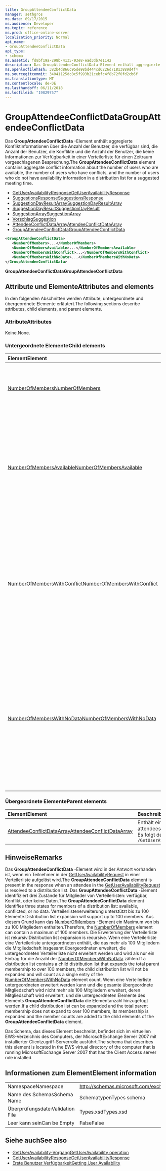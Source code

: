 ```yaml
---
title: GroupAttendeeConflictData
manager: sethgros
ms.date: 09/17/2015
ms.audience: Developer
ms.topic: reference
ms.prod: office-online-server
localization_priority: Normal
api_name:
- GroupAttendeeConflictData
api_type:
- schema
ms.assetid: fd8bf19a-298b-4135-93e8-ead3db7e1142
description: Das GroupAttendeeConflictData-Element enthält aggregierte Konfliktinformationen über die Anzahl der Benutzer, die verfügbar sind, die Anzahl der Benutzer, die Konflikte und die Anzahl der Benutzer, die keine Informationen zur Verfügbarkeit in einer Verteilerliste für auf ein Vorgeschlagene Besprechungszeit.
ms.openlocfilehash: 382b4d866c95de98bd444cd6226d71813889d4f4
ms.sourcegitcommit: 34041125dc8c5f993b21cebfc4f8b72f0fd2cb6f
ms.translationtype: MT
ms.contentlocale: de-DE
ms.lasthandoff: 06/11/2018
ms.locfileid: "19829757"
---
```

# <a name="groupattendeeconflictdata"></a><span data-ttu-id="1d2b4-103">GroupAttendeeConflictData</span><span class="sxs-lookup"><span data-stu-id="1d2b4-103">GroupAttendeeConflictData</span></span>

<span data-ttu-id="1d2b4-104">Das **GroupAttendeeConflictData** -Element enthält aggregierte Konfliktinformationen über die Anzahl der Benutzer, die verfügbar sind, die Anzahl der Benutzer, die Konflikte und die Anzahl der Benutzer, die keine Informationen zur Verfügbarkeit in einer Verteilerliste für einen Zeitraum vorgeschlagenen Besprechung.</span><span class="sxs-lookup"><span data-stu-id="1d2b4-104">The **GroupAttendeeConflictData** element contains aggregate conflict information about the number of users who are available, the number of users who have conflicts, and the number of users who do not have availability information in a distribution list for a suggested meeting time.</span></span> 
  
- [<span data-ttu-id="1d2b4-105">GetUserAvailabilityResponse</span><span class="sxs-lookup"><span data-stu-id="1d2b4-105">GetUserAvailabilityResponse</span></span>](getuseravailabilityresponse.md)
- [<span data-ttu-id="1d2b4-106">SuggestionsResponse</span><span class="sxs-lookup"><span data-stu-id="1d2b4-106">SuggestionsResponse</span></span>](suggestionsresponse.md)
- [<span data-ttu-id="1d2b4-107">SuggestionDayResultArray</span><span class="sxs-lookup"><span data-stu-id="1d2b4-107">SuggestionDayResultArray</span></span>](suggestiondayresultarray.md)
- [<span data-ttu-id="1d2b4-108">SuggestionDayResult</span><span class="sxs-lookup"><span data-stu-id="1d2b4-108">SuggestionDayResult</span></span>](suggestiondayresult.md)
- [<span data-ttu-id="1d2b4-109">SuggestionArray</span><span class="sxs-lookup"><span data-stu-id="1d2b4-109">SuggestionArray</span></span>](suggestionarray.md)
- [<span data-ttu-id="1d2b4-110">Vorschlag</span><span class="sxs-lookup"><span data-stu-id="1d2b4-110">Suggestion</span></span>](suggestion.md)
- [<span data-ttu-id="1d2b4-111">AttendeeConflictDataArray</span><span class="sxs-lookup"><span data-stu-id="1d2b4-111">AttendeeConflictDataArray</span></span>](attendeeconflictdataarray.md)
- [<span data-ttu-id="1d2b4-112">GroupAttendeeConflictData</span><span class="sxs-lookup"><span data-stu-id="1d2b4-112">GroupAttendeeConflictData</span></span>](groupattendeeconflictdata.md)
  
```xml
<GroupAttendeeConflictData>
   <NumberOfMembers>...</NumberOfMembers>
   <NumberOfMembersAvailable>...</NumberOfMembersAvailable>
   <NumberOfMembersWithConflict>...</NumberOfMembersWithConflict>
   <NumberOfMembersWithNoData>...</NumberOfMembersWithNoData>
</GroupAttendeeConflictData>
```

<span data-ttu-id="1d2b4-113">**GroupAttendeeConflictData**</span><span class="sxs-lookup"><span data-stu-id="1d2b4-113">**GroupAttendeeConflictData**</span></span>

## <a name="attributes-and-elements"></a><span data-ttu-id="1d2b4-114">Attribute und Elemente</span><span class="sxs-lookup"><span data-stu-id="1d2b4-114">Attributes and elements</span></span>

<span data-ttu-id="1d2b4-115">In den folgenden Abschnitten werden Attribute, untergeordnete und übergeordnete Elemente erläutert.</span><span class="sxs-lookup"><span data-stu-id="1d2b4-115">The following sections describe attributes, child elements, and parent elements.</span></span>
  
### <a name="attributes"></a><span data-ttu-id="1d2b4-116">Attribute</span><span class="sxs-lookup"><span data-stu-id="1d2b4-116">Attributes</span></span>

<span data-ttu-id="1d2b4-117">Keine.</span><span class="sxs-lookup"><span data-stu-id="1d2b4-117">None.</span></span>
  
### <a name="child-elements"></a><span data-ttu-id="1d2b4-118">Untergeordnete Elemente</span><span class="sxs-lookup"><span data-stu-id="1d2b4-118">Child elements</span></span>

|<span data-ttu-id="1d2b4-119">**Element**</span><span class="sxs-lookup"><span data-stu-id="1d2b4-119">**Element**</span></span>|<span data-ttu-id="1d2b4-120">**Beschreibung**</span><span class="sxs-lookup"><span data-stu-id="1d2b4-120">**Description**</span></span>|
|:-----|:-----|
|[<span data-ttu-id="1d2b4-121">NumberOfMembers</span><span class="sxs-lookup"><span data-stu-id="1d2b4-121">NumberOfMembers</span></span>](numberofmembers.md) <br/> |<span data-ttu-id="1d2b4-122">Die Anzahl von Benutzern, Ressourcen und Chatrooms in einer Verteilerliste darstellt.</span><span class="sxs-lookup"><span data-stu-id="1d2b4-122">Represents the number of users, resources, and rooms in a distribution list.</span></span>  <br/> |
|[<span data-ttu-id="1d2b4-123">NumberOfMembersAvailable</span><span class="sxs-lookup"><span data-stu-id="1d2b4-123">NumberOfMembersAvailable</span></span>](numberofmembersavailable.md) <br/> |<span data-ttu-id="1d2b4-124">Stellt die Anzahl der Mitglieder der Verteilerliste, die für einen Zeitraum vorgeschlagenen Besprechung zur Verfügung stehen.</span><span class="sxs-lookup"><span data-stu-id="1d2b4-124">Represents the number of distribution list members who are available for a suggested meeting time.</span></span> <span data-ttu-id="1d2b4-125">Dieses Element stellt Member für die der Status **frei**ist.</span><span class="sxs-lookup"><span data-stu-id="1d2b4-125">This element represents members for whom the status is **Free**.</span></span>  <br/> |
|[<span data-ttu-id="1d2b4-126">NumberOfMembersWithConflict</span><span class="sxs-lookup"><span data-stu-id="1d2b4-126">NumberOfMembersWithConflict</span></span>](numberofmemberswithconflict.md) <br/> |<span data-ttu-id="1d2b4-127">Stellt die Anzahl der Mitglieder der Verteilerliste, die einen Konflikt mit einer vorgeschlagenen Besprechungszeit haben.</span><span class="sxs-lookup"><span data-stu-id="1d2b4-127">Represents the number of distribution list members who have a conflict with a suggested meeting time.</span></span> <span data-ttu-id="1d2b4-128">Dieses Element stellt Mitglieder, die den Status **beschäftigt**, **ABWESEND**oder **mit Vorbehalt** aufweisen.</span><span class="sxs-lookup"><span data-stu-id="1d2b4-128">This element represents members who have a **Busy**, **OOF**, or **Tentative** status.</span></span>  <br/> |
|[<span data-ttu-id="1d2b4-129">NumberOfMembersWithNoData</span><span class="sxs-lookup"><span data-stu-id="1d2b4-129">NumberOfMembersWithNoData</span></span>](numberofmemberswithnodata.md) <br/> |<span data-ttu-id="1d2b4-130">Stellt die Anzahl der Mitglieder, die nicht veröffentlichte Frei/Gebucht-Daten mit einer vorgeschlagenen Besprechung Uhrzeit verglichen verfügen.</span><span class="sxs-lookup"><span data-stu-id="1d2b4-130">Represents the number of group members who do not have published free/busy data to compare to a suggested meeting time.</span></span> <span data-ttu-id="1d2b4-131">Dieses Element stellt die Mitglieder von Verteilerlisten, die zu groß ist oder Mitglieder, die **Keine Daten** Status aufweisen.</span><span class="sxs-lookup"><span data-stu-id="1d2b4-131">This element represents members of a distribution list that is too large or members who have **No Data** status.</span></span>  <br/> |
   
### <a name="parent-elements"></a><span data-ttu-id="1d2b4-132">Übergeordnete Elemente</span><span class="sxs-lookup"><span data-stu-id="1d2b4-132">Parent elements</span></span>

|<span data-ttu-id="1d2b4-133">**Element**</span><span class="sxs-lookup"><span data-stu-id="1d2b4-133">**Element**</span></span>|<span data-ttu-id="1d2b4-134">**Beschreibung**</span><span class="sxs-lookup"><span data-stu-id="1d2b4-134">**Description**</span></span>|
|:-----|:-----|
|[<span data-ttu-id="1d2b4-135">AttendeeConflictDataArray</span><span class="sxs-lookup"><span data-stu-id="1d2b4-135">AttendeeConflictDataArray</span></span>](attendeeconflictdataarray.md) <br/> |<span data-ttu-id="1d2b4-136">Enthält ein Array von Conflict-Daten für die abgefragte Teilnehmer bei der [GetUserAvailability-Vorgang](getuseravailability-operation.md)identifiziert.</span><span class="sxs-lookup"><span data-stu-id="1d2b4-136">Contains an array of conflict data for queried attendees identified in the [GetUserAvailability operation](getuseravailability-operation.md).</span></span>  <br/> <span data-ttu-id="1d2b4-137">Es folgt der XPath-Ausdruck, der dieses Element:</span><span class="sxs-lookup"><span data-stu-id="1d2b4-137">The following is the XPath expression to this element:</span></span>  <br/>  `/GetUserAvailabilityResponse/SuggestionsResponse/SuggestionDayResultArray/SuggestionDayResult[i]/SuggestionArray/Suggestion[i]/AttendeeConflictDataArray` <br/> |
   
## <a name="remarks"></a><span data-ttu-id="1d2b4-138">Hinweise</span><span class="sxs-lookup"><span data-stu-id="1d2b4-138">Remarks</span></span>

<span data-ttu-id="1d2b4-139">Das **GroupAttendeeConflictData** -Element wird in der Antwort vorhanden ist, wenn ein Teilnehmer in der [GetUserAvailabilityRequest](getuseravailabilityrequest.md) in einer Verteilerliste aufgelöst wird.</span><span class="sxs-lookup"><span data-stu-id="1d2b4-139">The **GroupAttendeeConflictData** element is present in the response when an attendee in the [GetUserAvailabilityRequest](getuseravailabilityrequest.md) is resolved to a distribution list.</span></span> <span data-ttu-id="1d2b4-140">Das **GroupAttendeeConflictData** -Element identifiziert drei Zustände für Mitglieder von Verteilerlisten: verfügbar, Konflikt, oder keine Daten.</span><span class="sxs-lookup"><span data-stu-id="1d2b4-140">The **GroupAttendeeConflictData** element identifies three states for members of a distribution list: available, conflicted, or no data.</span></span> <span data-ttu-id="1d2b4-141">Verteilerlistenerweiterung unterstützt bis zu 100 Elemente.</span><span class="sxs-lookup"><span data-stu-id="1d2b4-141">Distribution list expansion will support up to 100 members.</span></span> <span data-ttu-id="1d2b4-142">Aus diesem Grund kann das [NumberOfMembers](numberofmembers.md) -Element ein Maximum von bis zu 100 Mitgliedern enthalten.</span><span class="sxs-lookup"><span data-stu-id="1d2b4-142">Therefore, the [NumberOfMembers](numberofmembers.md) element can contain a maximum of 100 members.</span></span> <span data-ttu-id="1d2b4-143">Die Erweiterung der Verteilerliste ist rekursiv.</span><span class="sxs-lookup"><span data-stu-id="1d2b4-143">Distribution list expansion is recursive.</span></span> <span data-ttu-id="1d2b4-144">Wenn eine Verteilerliste eine Verteilerliste untergeordneten enthält, die das mehr als 100 Mitgliedern die Mitgliedschaft insgesamt übergeordneten erweitert, die untergeordneten Verteilerliste nicht erweitert werden und wird als nur ein Eintrag für die Anzahl der [NumberOfMembersWithNoData](numberofmemberswithnodata.md) zählen.</span><span class="sxs-lookup"><span data-stu-id="1d2b4-144">If a distribution list contains a child distribution list that expands the total parent membership to over 100 members, the child distribution list will not be expanded and will count as a single entry of the [NumberOfMembersWithNoData](numberofmemberswithnodata.md) element count.</span></span> <span data-ttu-id="1d2b4-145">Wenn eine Verteilerliste untergeordneten erweitert werden kann und die gesamte übergeordnete Mitgliedschaft wird nicht mehr als 100 Mitgliedern erweitert, deren Mitgliedschaft wird erweitert, und die untergeordneten Elemente des Elements **GroupAttendeeConflictData** die Elementanzahl hinzugefügt werden.</span><span class="sxs-lookup"><span data-stu-id="1d2b4-145">If a child distribution list can be expanded and the total parent membership does not expand to over 100 members, its membership is expanded and the member counts are added to the child elements of the **GroupAttendeeConflictData** element.</span></span> 
  
<span data-ttu-id="1d2b4-146">Das Schema, das dieses Element beschreibt, befindet sich im virtuellen EWS-Verzeichnis des Computers, der MicrosoftExchange Server 2007 mit installierter Clientzugriff-Serverrolle ausführt.</span><span class="sxs-lookup"><span data-stu-id="1d2b4-146">The schema that describes this element is located in the EWS virtual directory of the computer that is running MicrosoftExchange Server 2007 that has the Client Access server role installed.</span></span>
  
## <a name="element-information"></a><span data-ttu-id="1d2b4-147">Informationen zum Element</span><span class="sxs-lookup"><span data-stu-id="1d2b4-147">Element information</span></span>

|||
|:-----|:-----|
|<span data-ttu-id="1d2b4-148">Namespace</span><span class="sxs-lookup"><span data-stu-id="1d2b4-148">Namespace</span></span>  <br/> |http://schemas.microsoft.com/exchange/services/2006/types  <br/> |
|<span data-ttu-id="1d2b4-149">Name des Schemas</span><span class="sxs-lookup"><span data-stu-id="1d2b4-149">Schema Name</span></span>  <br/> |<span data-ttu-id="1d2b4-150">Schematypen</span><span class="sxs-lookup"><span data-stu-id="1d2b4-150">Types schema</span></span>  <br/> |
|<span data-ttu-id="1d2b4-151">Überprüfungsdatei</span><span class="sxs-lookup"><span data-stu-id="1d2b4-151">Validation File</span></span>  <br/> |<span data-ttu-id="1d2b4-152">Types.xsd</span><span class="sxs-lookup"><span data-stu-id="1d2b4-152">Types.xsd</span></span>  <br/> |
|<span data-ttu-id="1d2b4-153">Leer kann sein</span><span class="sxs-lookup"><span data-stu-id="1d2b4-153">Can be Empty</span></span>  <br/> |<span data-ttu-id="1d2b4-154">False</span><span class="sxs-lookup"><span data-stu-id="1d2b4-154">False</span></span>  <br/> |
   
## <a name="see-also"></a><span data-ttu-id="1d2b4-155">Siehe auch</span><span class="sxs-lookup"><span data-stu-id="1d2b4-155">See also</span></span>

- [<span data-ttu-id="1d2b4-156">GetUserAvailability-Vorgang</span><span class="sxs-lookup"><span data-stu-id="1d2b4-156">GetUserAvailability operation</span></span>](getuseravailability-operation.md)
- [<span data-ttu-id="1d2b4-157">GetUserAvailabilityResponse</span><span class="sxs-lookup"><span data-stu-id="1d2b4-157">GetUserAvailabilityResponse</span></span>](getuseravailabilityresponse.md)
- [<span data-ttu-id="1d2b4-158">Erste Benutzer Verfügbarkeit</span><span class="sxs-lookup"><span data-stu-id="1d2b4-158">Getting User Availability</span></span>](http://msdn.microsoft.com/library/d4133fcb-9b0f-4e6b-aadf-a389da83516a%28Office.15%29.aspx)


